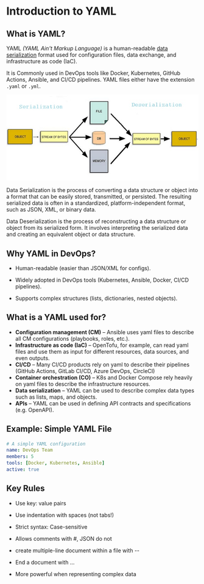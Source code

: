 # Introduction to YAML

## What is YAML?
YAML *(YAML Ain't Markup Language)* is a human-readable [data serialization](https://devopedia.org/data-serialization) format used for configuration files, data exchange, and infrastructure as code (IaC).

It is Commonly used in DevOps tools like Docker, Kubernetes, GitHub Actions, Ansible, and CI/CD pipelines. YAML files either have the extension `.yaml` or `.yml`.

!["Data Serialization"](../resources/images/serialization.jpg)

Data Serialization is the process of converting a data structure or object into a format that can be easily stored, transmitted, or persisted. The resulting serialized data is often in a standardized, platform-independent format, such as JSON, XML, or binary data.

Data Deserialization is the process of reconstructing a data structure or object from its serialized form. It involves interpreting the serialized data and creating an equivalent object or data structure.

## Why YAML in DevOps?
- Human-readable (easier than JSON/XML for configs).

- Widely adopted in DevOps tools (Kubernetes, Ansible, Docker, CI/CD pipelines).

- Supports complex structures (lists, dictionaries, nested objects).

## What is a YAML used for?

- **Configuration management (CM)** – Ansible uses yaml files to describe all CM configurations (playbooks, roles, etc.).
- **Infrastructure as code (IaC)** – OpenTofu, for example, can read yaml files and use them as input for different resources, data sources, and even outputs.
- **CI/CD** – Many CI/CD products rely on yaml to describe their pipelines (GitHub Actions, GitLab CI/CD, Azure DevOps, CircleCI)
- **Container orchestration (CO)** – K8s and Docker Compose rely heavily on yaml files to describe the infrastructure resources.
- **Data serialization** – YAML can be used to describe complex data types such as lists, maps, and objects.
- **APIs** – YAML can be used in defining API contracts and specifications (e.g. OpenAPI).


## Example: Simple YAML File
```yaml
# A simple YAML configuration
name: DevOps Team
members: 5
tools: [Docker, Kubernetes, Ansible]
active: true
```

## Key Rules
- Use key: value pairs

- Use indentation with spaces (not tabs!)

- Strict syntax: Case-sensitive

- Allows comments with #, JSON do not

- create multiple-line document within a file with --

- End a document with ...

- More powerful when representing complex data

